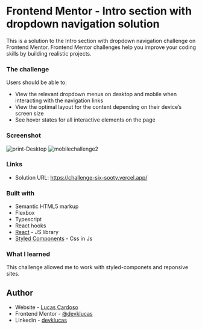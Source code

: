 # Frontend Mentor -  Intro section with dropdown navigation solution 

This is a solution to the Intro section with dropdown navigation challenge on Frontend Mentor. Frontend Mentor challenges help you improve
your coding skills by building realistic projects. 

### The challenge

Users should be able to:

- View the relevant dropdown menus on desktop and mobile when interacting with the navigation links
- View the optimal layout for the content depending on their device’s screen size
- See hover states for all interactive elements on the page 

### Screenshot

<img src="https://i.ibb.co/56QSGV9/print-Desktop.png" alt="print-Desktop" border="0">
<img src="https://i.ibb.co/Tq4SmTr/mobilechallenge2.png" alt="mobilechallenge2" border="0">

### Links

- Solution URL: https://challenge-six-sooty.vercel.app/


### Built with

- Semantic HTML5 markup
- Flexbox
- Typescript
- React hooks
- [React](https://reactjs.org/) - JS library
- [Styled Components](https://styled-components.com/) - Css in Js

### What I learned

This challenge allowed me to work with styled-componets and reponsive sites.

## Author

- Website - [Lucas Cardoso](https://devklucas.site)
- Frontend Mentor - [@devklucas](https://www.frontendmentor.io/profile/devklucas)
- Linkedin - [devklucas](https://www.linkedin.com/in/devklucas/)

